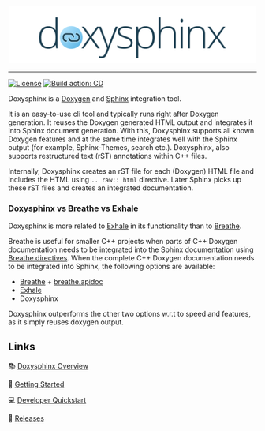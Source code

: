 <!--
=====================================================================================
 C O P Y R I G H T
-------------------------------------------------------------------------------------
 Copyright (c) 2022 by Robert Bosch GmbH. All rights reserved.

 Author(s):
 - Markus Braun, :em engineering methods AG (contracted by Robert Bosch GmbH)
=====================================================================================
-->

<div align="center">

<img src="docs/resources/doxysphinx_logo.svg" alt="doxysphinx" width=500 />

</div>

---

[![License](https://img.shields.io/badge/license-MIT-green)](LICENSE.md)
[![Build action: CD](https://github.com/boschglobal/doxysphinx/actions/workflows/cd.yml/badge.svg?branch=main)](https://github.com/boschglobal/doxysphinx/actions/workflows/cd.yml)

Doxysphinx is a [Doxygen](https://doxygen.nl) and [Sphinx](https://sphinx-doc.org) integration tool.

It is an easy-to-use cli tool and typically runs right after Doxygen generation.
It reuses the Doxygen generated HTML output and integrates it into Sphinx document generation.
With this, Doxysphinx supports all known Doxygen features and at the same time integrates well with the Sphinx output (for example, Sphinx-Themes, search etc.). Doxysphinx, also supports restructured text (rST) annotations within C++ files.

Internally, Doxysphinx creates an rST file for each (Doxygen) HTML file and includes the HTML using `.. raw:: html` directive.
Later Sphinx picks up these rST files and creates an integrated documentation.

### Doxysphinx vs Breathe vs Exhale

Doxysphinx is more related to [Exhale](https://exhale.readthedocs.io/en/latest/index.html) in its functionality than to [Breathe](https://breathe.readthedocs.io/en/latest/).

Breathe is useful for smaller C++ projects when parts of C++ Doxygen documentation needs to be integrated into the Sphinx documentation using [Breathe directives](https://breathe.readthedocs.io/en/latest/directives.html).
When the complete C++ Doxygen documentation needs to be integrated into Sphinx, the following options are available:

* [Breathe](https://breathe.readthedocs.io/en/latest/) + [breathe.apidoc](https://github.com/michaeljones/breathe/blob/master/breathe/apidoc.py)
* [Exhale](https://exhale.readthedocs.io/en/latest/index.html)
* Doxysphinx

Doxysphinx outperforms the other two options w.r.t to speed and features, as it simply reuses doxygen output.

## Links

📚 [Doxysphinx Overview](https://boschglobal.github.io/doxysphinx)

🚀 [Getting Started](https://boschglobal.github.io/doxysphinx/docs/getting_started.html)

💻 [Developer Quickstart](https://boschglobal.github.io/doxysphinx/docs/dev_guide.html)

🤖 [Releases](https://github.com/boschglobal/doxysphinx/releases)

